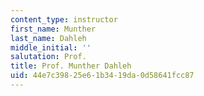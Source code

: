 ```yaml
---
content_type: instructor
first_name: Munther
last_name: Dahleh
middle_initial: ''
salutation: Prof.
title: Prof. Munther Dahleh
uid: 44e7c398-25e6-1b34-19da-0d58641fcc87
---
```

